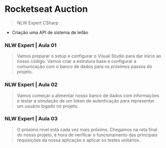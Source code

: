 # Rocketseat Auction

> NLW Expert CSharp

- Criação uma API de sistema de leilão
  
### NLW Expert | Aula 01
> Vamos preparar o setup e configurar o Visual Studio para dar início ao nosso código. Vamos criar a estrutura base e configurar a comunicação com o banco de dados para os próximos passos do projeto.

### NLW Expert | Aula 02
> Vamos começar a alimentar nosso banco de dados com informações e testar a simulação de um token de autenticação para representar um usuário logado no projeto.

### NLW Expert | Aula 03
> O próximo nível está cada vez mais próximo. Chegamos na reta final do nosso projeto, é hora de verificar o funcionamento das principais requisições da nossa aplicação e aplicar os testes unitários.
